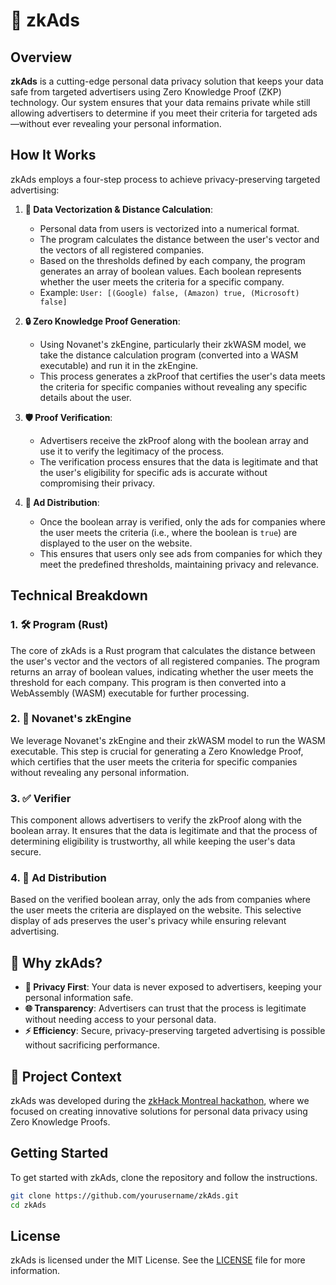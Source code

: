 
# 🚀 zkAds

## Overview

**zkAds** is a cutting-edge personal data privacy solution that keeps your data safe from targeted advertisers using Zero Knowledge Proof (ZKP) technology. Our system ensures that your data remains private while still allowing advertisers to determine if you meet their criteria for targeted ads—without ever revealing your personal information.

## How It Works

zkAds employs a four-step process to achieve privacy-preserving targeted advertising:

1. **🧬 Data Vectorization & Distance Calculation**:
    - Personal data from users is vectorized into a numerical format.
    - The program calculates the distance between the user's vector and the vectors of all registered companies.
    - Based on the thresholds defined by each company, the program generates an array of boolean values. Each boolean represents whether the user meets the criteria for a specific company.
    - Example: `User: [(Google) false, (Amazon) true, (Microsoft) false]`

2. **🔒 Zero Knowledge Proof Generation**:
    - Using Novanet's zkEngine, particularly their zkWASM model, we take the distance calculation program (converted into a WASM executable) and run it in the zkEngine.
    - This process generates a zkProof that certifies the user's data meets the criteria for specific companies without revealing any specific details about the user.

3. **🛡️ Proof Verification**:
    - Advertisers receive the zkProof along with the boolean array and use it to verify the legitimacy of the process.
    - The verification process ensures that the data is legitimate and that the user's eligibility for specific ads is accurate without compromising their privacy.

4. **📢 Ad Distribution**:
    - Once the boolean array is verified, only the ads for companies where the user meets the criteria (i.e., where the boolean is `true`) are displayed to the user on the website.
    - This ensures that users only see ads from companies for which they meet the predefined thresholds, maintaining privacy and relevance.

## Technical Breakdown

### 1. 🛠️ Program (Rust)
The core of zkAds is a Rust program that calculates the distance between the user's vector and the vectors of all registered companies. The program returns an array of boolean values, indicating whether the user meets the threshold for each company. This program is then converted into a WebAssembly (WASM) executable for further processing.

### 2. 🚀 Novanet's zkEngine
We leverage Novanet's zkEngine and their zkWASM model to run the WASM executable. This step is crucial for generating a Zero Knowledge Proof, which certifies that the user meets the criteria for specific companies without revealing any personal information.

### 3. ✅ Verifier
This component allows advertisers to verify the zkProof along with the boolean array. It ensures that the data is legitimate and that the process of determining eligibility is trustworthy, all while keeping the user's data secure.

### 4. 📡 Ad Distribution
Based on the verified boolean array, only the ads from companies where the user meets the criteria are displayed on the website. This selective display of ads preserves the user's privacy while ensuring relevant advertising.

## 🎉 Why zkAds?

- **🔐 Privacy First**: Your data is never exposed to advertisers, keeping your personal information safe.
- **🌐 Transparency**: Advertisers can trust that the process is legitimate without needing access to your personal data.
- **⚡ Efficiency**: Secure, privacy-preserving targeted advertising is possible without sacrificing performance.

## 🚀 Project Context

zkAds was developed during the [zkHack Montreal hackathon](https://www.zkmontreal.com/), where we focused on creating innovative solutions for personal data privacy using Zero Knowledge Proofs.

## Getting Started

To get started with zkAds, clone the repository and follow the instructions.

```bash
git clone https://github.com/yourusername/zkAds.git
cd zkAds

```

## License

zkAds is licensed under the MIT License. See the [LICENSE](./LICENSE) file for more information.
